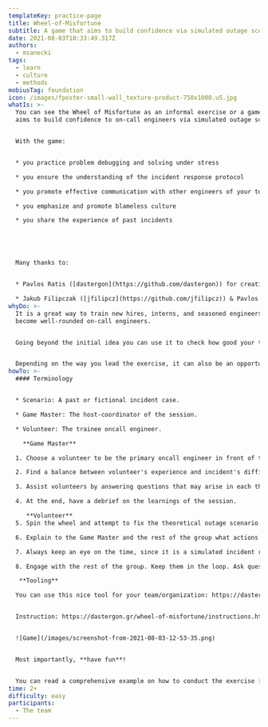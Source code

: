 ```yaml
---
templateKey: practice-page
title: Wheel-of-Misfortune
subtitle: A game that aims to build confidence via simulated outage scenarios.
date: 2021-08-03T10:33:49.317Z
authors:
  - msanecki
tags:
  - learn
  - culture
  - methods
mobiusTag: foundation
icon: /images/fposter-small-wall_texture-product-750x1000.u5.jpg
whatIs: >-
  You can see the Wheel of Misfortune as an informal exercise or a game that
  aims to build confidence to on-call engineers via simulated outage scenarios. 


  With the game:


  * you practice problem debugging and solving under stress

  * you ensure the understanding of the incident response protocol

  * you promote effective communication with other engineers of your team and organization

  * you emphasize and promote blameless culture

  * you share the experience of past incidents





  Many thanks to:


  * Pavlos Ratis ([dastergon](https://github.com/dastergon)) for creating&publishing tooling for the game

  * Jakub Filipczak ([jfilipcz](https://github.com/jfilipcz)) & Pavlos Ratis ([dastergon](https://github.com/dastergon)) for discussion about the idea and how to extend it for other purposes
whyDo: >-
  It is a great way to train new hires, interns, and seasoned engineers to
  become well-rounded on-call engineers.


  Going beyond the initial idea you can use it to check how good your team or organization is prepared for unexpected events whatever it could be.


  Depending on the way you lead the exercise, it can also be an opportunity to verify your monitoring/alerting works the way you think it does.
howTo: >-
  #### Terminology


  * Scenario: A past or fictional incident case.

  * Game Master: The host-coordinator of the session.

  * Volunteer: The trainee oncall engineer.

    **Game Master** 

  1. Choose a volunteer to be the primary oncall engineer in front of the group.

  2. Find a balance between volunteer's experience and incident's difficulty.

  3. Assist volunteers by answering questions that may arise in each theoretical action or dashboard observation. Engage with the rest of the team and ask for different ways to debug the problem following the volunteer's explanation.Team members may be made available over time for assistance in various topics.

  4. At the end, have a debrief on the learnings of the session.

     **Volunteer**  
  5. Spin the wheel and attempt to fix the theoretical outage scenario.

  6. Explain to the Game Master and the rest of the group what actions you would take (lookup queries, checks in dashboards, etc.) to find the root causes, and eventually solve the incident.

  7. Always keep an eye on the time, since it is a simulated incident response scenario and not a routine troubleshooting process. During a real incident you might have an SLA or SLO breach and therefore you should take timing into account.

  8. Engage with the rest of the group. Keep them in the loop. Ask questions to different members depending on their expertise.

   **Tooling** 

  You can use this nice tool for your team/organization: https://dastergon.gr/wheel-of-misfortune/


  Instruction: https://dastergon.gr/wheel-of-misfortune/instructions.html


  ![Game](/images/screenshot-from-2021-08-03-12-53-35.png)


  Most importantly, **have fun**!


  You can read a comprehensive example on how to conduct the exercise [here](https://landing.google.com/sre/book/chapters/accelerating-sre-on-call.html#xref_training_disaster-rpg).
time: 2+
difficulty: easy
participants:
  - The team
---
```

